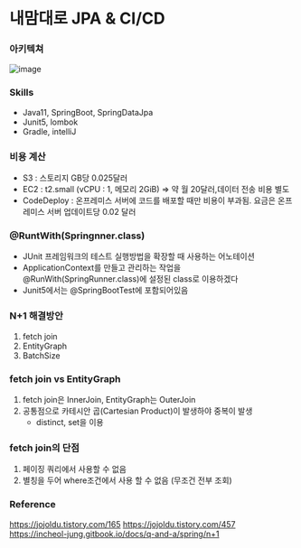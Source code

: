 # 내맘대로 JPA & CI/CD

### 아키텍쳐

![image](https://user-images.githubusercontent.com/49984996/187562494-7f5ed770-edf9-4f89-b743-faad28575000.png)


### Skills
+ Java11, SpringBoot, SpringDataJpa
+ Junit5, lombok
+ Gradle, intelliJ

### 비용 계산
+ S3 : 스토리지 GB당 0.025달러
+ EC2 : t2.small (vCPU : 1, 메모리 2GiB) ⇒ 약 월 20달러,데이터 전송 비용 별도
+ CodeDeploy : 온프레미스 서버에 코드를 배포할 때만 비용이 부과됨. 요금은 온프레미스 서버 업데이트당 0.02 달러

### @RuntWith(Springnner.class)
+ JUnit 프레임워크의 테스트 실행방법을 확장할 때 사용하는 어노테이션
+ ApplicationContext를 만들고 관리하는 작업을 @RunWith(SpringRunner.class)에 설정된 class로 이용하겠다
+ Junit5에서는 @SpringBootTest에 포함되어있음

### N+1 해결방안

1. fetch join
2. EntityGraph
3. BatchSize

### fetch join vs EntityGraph
1. fetch join은 InnerJoin, EntityGraph는 OuterJoin
2. 공통점으로 카테시안 곱(Cartesian Product)이 발생하야 중복이 발생
   - distinct, set을 이용

### fetch join의 단점
1. 페이징 쿼리에서 사용할 수 없음
2. 별칭을 두어 where조건에서 사용 할 수 없음 (무조건 전부 조회)

### 


### Reference
https://jojoldu.tistory.com/165
https://jojoldu.tistory.com/457
https://incheol-jung.gitbook.io/docs/q-and-a/spring/n+1
